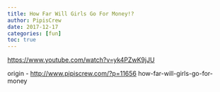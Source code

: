 ```yaml
---
title: How Far Will Girls Go For Money!?
author: PipisCrew
date: 2017-12-17
categories: [fun]
toc: true
---
```


https://www.youtube.com/watch?v=yk4PZwK9jJU

origin - http://www.pipiscrew.com/?p=11656 how-far-will-girls-go-for-money